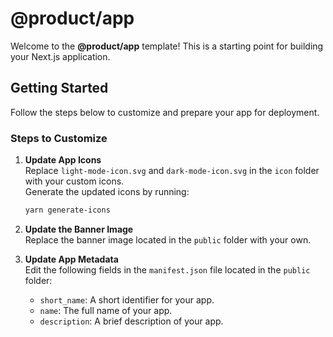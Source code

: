 # @product/app

Welcome to the **@product/app** template! This is a starting point for building your Next.js application.

## Getting Started

Follow the steps below to customize and prepare your app for deployment.

### Steps to Customize

1. **Update App Icons**  
   Replace `light-mode-icon.svg` and `dark-mode-icon.svg` in the `icon` folder with your custom icons.  
   Generate the updated icons by running:
   ```bash
   yarn generate-icons
   ```

2. **Update the Banner Image**  
   Replace the banner image located in the `public` folder with your own.

3. **Update App Metadata**  
   Edit the following fields in the `manifest.json` file located in the `public` folder:
   - `short_name`: A short identifier for your app.
   - `name`: The full name of your app.
   - `description`: A brief description of your app.
